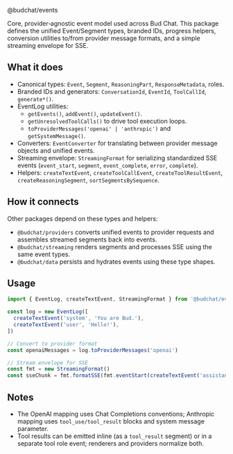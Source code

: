 @budchat/events

Core, provider‑agnostic event model used across Bud Chat. This package defines the unified Event/Segment types, branded IDs, progress helpers, conversion utilities to/from provider message formats, and a simple streaming envelope for SSE.

## What it does
- Canonical types: `Event`, `Segment`, `ReasoningPart`, `ResponseMetadata`, roles.
- Branded IDs and generators: `ConversationId`, `EventId`, `ToolCallId`, `generate*()`.
- EventLog utilities:
  - `getEvents()`, `addEvent()`, `updateEvent()`.
  - `getUnresolvedToolCalls()` to drive tool execution loops.
  - `toProviderMessages('openai' | 'anthropic')` and `getSystemMessage()`.
- Converters: `EventConverter` for translating between provider message objects and unified events.
- Streaming envelope: `StreamingFormat` for serializing standardized SSE events (`event_start`, `segment`, `event_complete`, `error`, `complete`).
- Helpers: `createTextEvent`, `createToolCallEvent`, `createToolResultEvent`, `createReasoningSegment`, `sortSegmentsBySequence`.

## How it connects
Other packages depend on these types and helpers:
- `@budchat/providers` converts unified events to provider requests and assembles streamed segments back into events.
- `@budchat/streaming` renders segments and processes SSE using the same event types.
- `@budchat/data` persists and hydrates events using these type shapes.

## Usage
```ts
import { EventLog, createTextEvent, StreamingFormat } from '@budchat/events'

const log = new EventLog([
  createTextEvent('system', 'You are Bud.'),
  createTextEvent('user', 'Hello!'),
])

// Convert to provider format
const openaiMessages = log.toProviderMessages('openai')

// Stream envelope for SSE
const fmt = new StreamingFormat()
const sseChunk = fmt.formatSSE(fmt.eventStart(createTextEvent('assistant', '')))
```

## Notes
- The OpenAI mapping uses Chat Completions conventions; Anthropic mapping uses `tool_use/tool_result` blocks and system message parameter.
- Tool results can be emitted inline (as a `tool_result` segment) or in a separate tool role event; renderers and providers normalize both.

